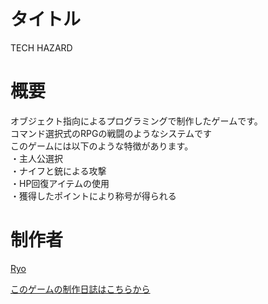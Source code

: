 # タイトル
TECH HAZARD

# 概要
オブジェクト指向によるプログラミングで制作したゲームです。<br>
コマンド選択式のRPGの戦闘のようなシステムです<br>
このゲームには以下のような特徴があります。<br>
・主人公選択<br>
・ナイフと銃による攻撃<br>
・HP回復アイテムの使用<br>
・獲得したポイントにより称号が得られる<br>

# 制作者
[Ryo](https://github.com/Ryo-the-Dog/)<br>

[このゲームの制作日誌はこちらから](https://ryonexta.com/tech-hazard%e3%81%ae%e5%88%b6%e4%bd%9c%e5%b7%a5%e7%a8%8b%e3%83%bcphp%e3%82%aa%e3%83%96%e3%82%b8%e3%82%a7%e3%82%af%e3%83%88%e6%8c%87%e5%90%91%e3%82%a2%e3%82%a6%e3%83%88%e3%83%97%e3%83%83%e3%83%88)
